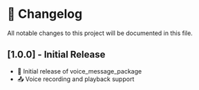 
# 📜 Changelog

All notable changes to this project will be documented in this file.

## [1.0.0] - Initial Release
- 🎉 Initial release of voice_message_package
- 📤 Voice recording and playback support
